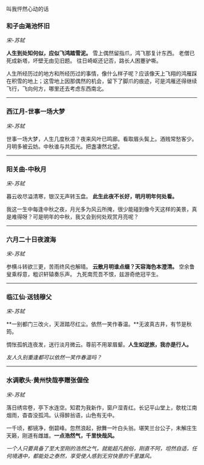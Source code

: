 叫我怦然心动的话
<!--more-->

### 和子由渑池怀旧

*宋-苏轼*

**人生到处知何似，应似飞鸿踏雪泥。**
雪上偶然留指爪，鸿飞那复计东西。
老僧已死成新塔，坏壁无由见旧题。
往日崎岖还记否，路长人困蹇驴嘶。

人生所经历过的地方和所经历过的事情，像什么样子呢？应该像天上飞翔的鸿雁踩在积雪的地上；这雪地上因那偶然的机会，留下了脚爪的痕迹，可是鸿雁还得继续飞行，飞向何方，哪里还去考虑东西南北。

------------

### 西江月-世事一场大梦

*宋-苏轼*

世事一场大梦，人生几度秋凉？夜来风叶已鸣廊。看取眉头鬓上。酒贱常愁客少。月明多被云妨。中秋谁与共孤光。把盏凄然北望。

------------

### 阳关曲-中秋月
*宋-苏轼*

暮云收尽溢清寒，银汉无声转玉盘。
**此生此夜不长好，明月明年何处看。**

我这一生中每逢中秋之夜，月光多为风云所掩，很少能碰到像今天这样的美景，真是难得呀？可是明年的中秋，我又会到何处观赏月亮呢？

------------

### 六月二十日夜渡海

*宋-苏轼*

参横斗转欲三更，苦雨终风也解晴。
**云散月明谁点缀？天容海色本澄清。**
空余鲁叟乘桴意，粗识轩辕奏乐声。
九死南荒吾不恨，兹游奇绝冠平生。

---

### 临江仙·送钱穆父

*宋-苏轼*

**一别都门三改火，天涯踏尽红尘。依然一笑作春温。**无波真古井，有节是秋筠。

惆怅孤帆连夜发，送行淡月微云。尊前不用翠眉颦。**人生如逆旅，我亦是行人。**

*友人久别重逢都可以依然一笑作春温吗？*

---

### 水调歌头·黄州快哉亭赠张偓佺

*宋-苏轼*

落日绣帘卷，亭下水连空。知君为我新作，窗户湿青红。长记平山堂上，欹枕江南烟雨，杳杳没孤鸿。认得醉翁语，山色有无中。 

一千顷，都镜净，倒碧峰。忽然浪起，掀舞一叶白头翁。堪笑兰台公子，未解庄生天籁，刚道有雌雄。**一点浩然气，千里快哉风。**

*一个人只要具备了至大至刚的浩然之气，就能超凡脱俗，刚直不阿，坦然自适，任何境遇中，都能处之泰然，享受使人感到无穷快意的千里雄风。*

